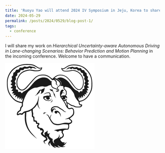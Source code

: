 ```yaml
---
title: 'Ruoyu Yao will attend 2024 IV Symposium in Jeju, Korea to share his work'
date: 2024-05-29
permalink: /posts/2024/0529/blog-post-1/
tags:
  - conference
---
```


I will share my work on _Hierarchical Uncertainty-aware Autonomous Driving in Lane-changing Scenarios: Behavior Prediction and Motion Planning_ in the incoming conference. Welcome to have a communication.

![image](https://github.com/jmszwzr/test/blob/master/images/sex-cow.png)
